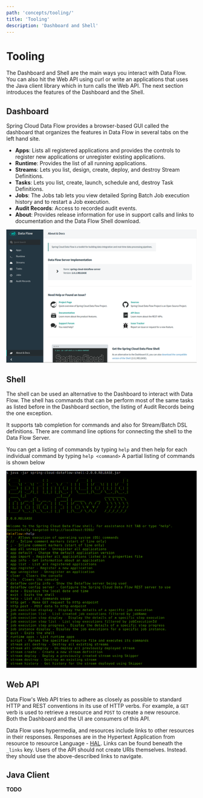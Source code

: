 ```yaml
---
path: 'concepts/tooling/'
title: 'Tooling'
description: 'Dashboard and Shell'
---
```


# Tooling

The Dashboard and Shell are the main ways you interact with Data Flow.
You can also hit the Web API using curl or write an applications that uses the Java client library which in turn calls the Web API.
The next section introduces the features of the Dashboard and the Shell.

## Dashboard

Spring Cloud Data Flow provides a browser-based GUI called the dashboard that organizes the features in Data Flow in several tabs on the left hand site.

- **Apps**: Lists all registered applications and provides the controls to register new applications or unregister existing applications.
- **Runtime**: Provides the list of all running applications.
- **Streams**: Lets you list, design, create, deploy, and destroy Stream Definitions.
- **Tasks**: Lets you list, create, launch, schedule and, destroy Task Definitions.
- **Jobs**: The Jobs tab lets you view detailed Spring Batch Job execution history and to restart a Job execution.
- **Audit Records**: Access to recorded audit events.
- **About**: Provides release information for use in support calls and links to documentation and the Data Flow Shell download.

![Data Flow Dashboard About Tag](images/ui-about-tab.png)

## Shell

The shell can be used an alternative to the Dashboard to interact with Data Flow.
The shell has commands that can be perform most of the same tasks as listed before in the Dashboard section, the listing of Audit Records being the one exception.

It supports tab completion for commands and also for Stream/Batch DSL definitions. There are command line options for connecting the shell to the Data Flow Server.

You can get a listing of commands by typing `help` and then help for each individual command by typing `help <command>`
A partial listing of commands is shown below

![Data Flow Shell](images/shell-help.png)

## Web API

Data Flow's Web API tries to adhere as closely as possible to standard HTTP and REST conventions in its use of HTTP verbs.
For example, a `GET` verb is used to retrieve a resource and `POST` to create a new resource.  
Both the Dashboard and the UI are consumers of this API.

Data Flow uses hypermedia, and resources include links to other resources in their responses. Responses are in the Hypertext Application from resource to resource Language - [HAL](http://stateless.co/hal_specification.html). Links can be found beneath the `_links` key. Users of the API should not create URIs themselves. Instead. they should use the above-described links to navigate.

## Java Client

**TODO**
